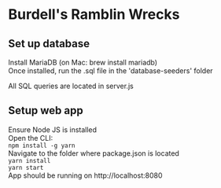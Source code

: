 # Burdell's Ramblin Wrecks  

## Set up database 
Install MariaDB (on Mac: brew install mariadb)  
Once installed, run the .sql file in the 'database-seeders' folder

All SQL queries are located in server.js

## Setup web app
Ensure Node JS is installed  
Open the CLI:  
```npm install -g yarn```  
Navigate to the folder where package.json is located  
```yarn install```  
```yarn start```  
App should be running on http://localhost:8080



